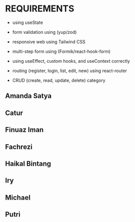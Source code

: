 # REQUIREMENTS

- using useState
- form validation using (yup/zod)
- responsive web using Tailwind CSS
- multi-step form using (Formik/react-hook-form)

- using useEffect, custom hooks, and useContext correctly
- routing (register, login, list, edit, new) using react-router
- CRUD (create, read, update, delete) category

## Amanda Satya

## Catur

## Finuaz Iman

## Fachrezi

## Haikal Bintang

## Iry

## Michael

## Putri
